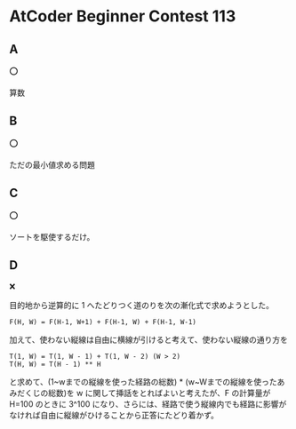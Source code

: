 # AtCoder Beginner Contest 113

## A

:o:

算数

## B

:o:

ただの最小値求める問題

## C

:o:

ソートを駆使するだけ。

## D

:x:

目的地から逆算的に 1 へたどりつく道のりを次の漸化式で求めようとした。

```
F(H, W) = F(H-1, W+1) + F(H-1, W) + F(H-1, W-1)
```

加えて、使わない縦線は自由に横線が引けると考えて、使わない縦線の通り方を

```
T(1, W) = T(1, W - 1) + T(1, W - 2) (W > 2)
T(H, W) = T(H - 1) ** H
```

と求めて、(1~wまでの縦線を使った経路の総数) * (w~Wまでの縦線を使ったあみだくじの総数)を w に関して挿話をとればよいと考えたが、F の計算量が H=100 のときに 3^100 になり、さらには、経路で使う縦線内でも経路に影響がなければ自由に縦線がひけることから正答にたどり着かず。
